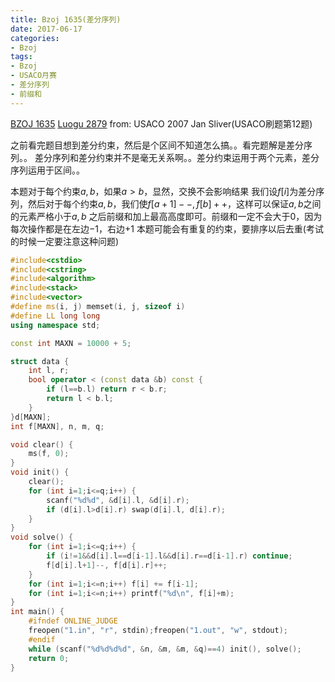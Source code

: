 ```yaml
---
title: Bzoj 1635(差分序列)
date: 2017-06-17
categories:
- Bzoj
tags:
- Bzoj
- USACO月赛
- 差分序列
- 前缀和
---
```

[BZOJ 1635](http://www.lydsy.com/JudgeOnline/problem.php?id=1635)
[Luogu 2879](https://www.luogu.org/problem/show?pid=2879)
from: USACO 2007 Jan Sliver(USACO刷题第12题)

之前看完题目想到差分约束，然后是个区间不知道怎么搞。。看完题解是差分序列。。
差分序列和差分约束并不是毫无关系啊。。差分约束运用于两个元素，差分序列运用于区间。。

本题对于每个约束$a,b$，如果$a>b$，显然，交换不会影响结果
我们设$f[i]$为差分序列，然后对于每个约束$a,b$，我们使$f[a+1]--, f[b]++$，这样可以保证$a,b$之间的元素严格小于$a,b$
之后前缀和加上最高高度即可。前缀和一定不会大于$0$，因为每次操作都是在左边$-1$，右边$+1$
本题可能会有重复的约束，要排序以后去重(考试的时候一定要注意这种问题)
<!-- more -->
```c++
#include<cstdio>
#include<cstring>
#include<algorithm>
#include<stack>
#include<vector>
#define ms(i, j) memset(i, j, sizeof i)
#define LL long long
using namespace std;

const int MAXN = 10000 + 5;

struct data {
	int l, r;
	bool operator < (const data &b) const {
		if (l==b.l) return r < b.r;
		return l < b.l;
	}
}d[MAXN];
int f[MAXN], n, m, q;

void clear() {
	ms(f, 0);
}
void init() {
	clear();
	for (int i=1;i<=q;i++) {
		scanf("%d%d", &d[i].l, &d[i].r);
		if (d[i].l>d[i].r) swap(d[i].l, d[i].r);
	}
}
void solve() {
	for (int i=1;i<=q;i++) {
		if (i!=1&&d[i].l==d[i-1].l&&d[i].r==d[i-1].r) continue;
		f[d[i].l+1]--, f[d[i].r]++;
	}
	for (int i=1;i<=n;i++) f[i] += f[i-1];
	for (int i=1;i<=n;i++) printf("%d\n", f[i]+m);
}
int main() {
	#ifndef ONLINE_JUDGE
	freopen("1.in", "r", stdin);freopen("1.out", "w", stdout);
	#endif
	while (scanf("%d%d%d%d", &n, &m, &m, &q)==4) init(), solve();
	return 0;
}
```